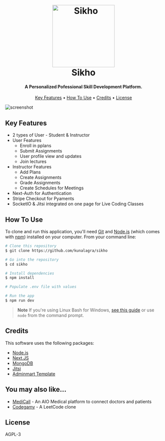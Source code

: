 <h1 align="center">
  <br>
  <a href="https://sikhoapp.vercel.app/"><img src="https://raw.githubusercontent.com/kunalagra/sikho/main/public/assets/logo/Logo-1.svg" alt="Sikho" width="200"></a>
  <br>
  Sikho
  <br>
</h1>

<h4 align="center">A Personalized Pofessional Skill Development Platform.</h4>

<p align="center">
  <a href="#key-features">Key Features</a> •
  <a href="#how-to-use">How To Use</a> •
  <a href="#credits">Credits</a> •
  <a href="#license">License</a>
</p>

![screenshot](https://raw.githubusercontent.com/kunalagra/sikho/main/public/assets/screenshot.png)

## Key Features

* 2 types of User - Student & Instructor
* User Features
  - Enroll in pplans
  - Submit Assignments
  - User profile view and updates
  - Join lectures
* Instructor Features
  - Add Plans
  - Create Assignments
  - Grade Assignments
  - Create Schedules for Meetings
* Next-Auth for Authentication
* Stripe Checkout for Pyaments 
* SocketIO & Jitsi integrated on one page for Live Coding Classes

## How To Use

To clone and run this application, you'll need [Git](https://git-scm.com) and [Node.js](https://nodejs.org/en/download/) (which comes with [npm](http://npmjs.com)) installed on your computer. From your command line:

```bash
# Clone this repository
$ git clone https://github.com/kunalagra/sikho

# Go into the repository
$ cd sikho

# Install dependencies
$ npm install

# Populate .env file with values

# Run the app
$ npm run dev
```

> **Note**
> If you're using Linux Bash for Windows, [see this guide](https://www.howtogeek.com/261575/how-to-run-graphical-linux-desktop-applications-from-windows-10s-bash-shell/) or use `node` from the command prompt.

## Credits

This software uses the following packages:

- [Node.js](https://nodejs.org/)
- [Next.JS](https://github.com/vercel/next.js/)
- [MongoDB](https://www.mongodb.com/)
- [Jitsi](https://github.com/jitsi/jitsi)
- [Adminmart Template](https://adminmart.com/product/si-educational-next-js/)


## You may also like...

- [MediCall](https://github.com/kunalagra/MediCall) - An AIO Medical platform to connect doctors and patients
- [Codegamy](https://github.com/kunalagra/codegamy) - A LeetCode clone

## License

AGPL-3
